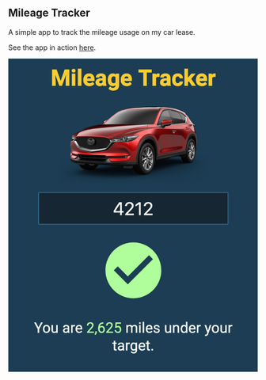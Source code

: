 ## Mileage Tracker

A simple app to track the mileage usage on my car lease.

See the app in action [here](https://travisbutler.dev/mileage-tracker).

![app screenshot](https://raw.githubusercontent.com/DexSnake/lease-tracker-react/master/src/images/app-screenshot.png)
